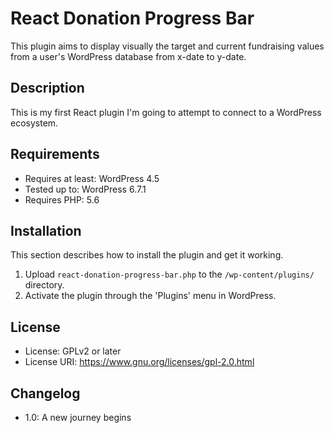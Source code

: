 # React Donation Progress Bar

This plugin aims to display visually the target and current fundraising values from a user's WordPress database from x-date to y-date.

## Description

This is my first React plugin I'm going to attempt to connect to a WordPress ecosystem.

## Requirements

-   Requires at least: WordPress 4.5
-   Tested up to: WordPress 6.7.1
-   Requires PHP: 5.6

## Installation

This section describes how to install the plugin and get it working.

1. Upload `react-donation-progress-bar.php` to the `/wp-content/plugins/` directory.
2. Activate the plugin through the 'Plugins' menu in WordPress.

## License

-   License: GPLv2 or later
-   License URI: https://www.gnu.org/licenses/gpl-2.0.html

## Changelog

-   1.0: A new journey begins

